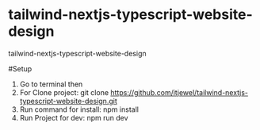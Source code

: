 # tailwind-nextjs-typescript-website-design
tailwind-nextjs-typescript-website-design

#Setup
1) Go to terminal then
2) For Clone project:        git clone https://github.com/itjewel/tailwind-nextjs-typescript-website-design.git
3) Run command for install:  npm install
4) Run Project for dev:      npm run dev
